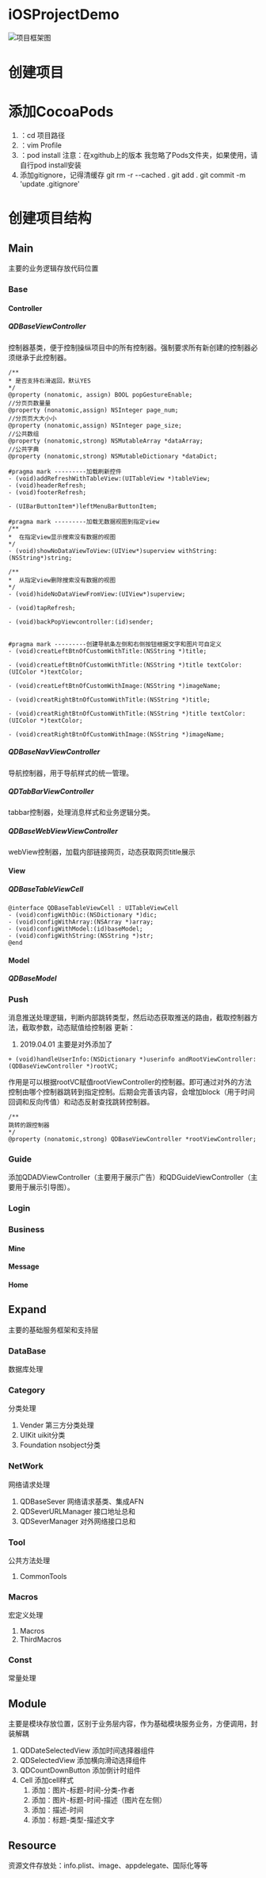 # iOSProjectDemo
![项目框架图](https://github.com/hbbdsqd/iOSProjectDemo/blob/master/Objective-C%E9%A1%B9%E7%9B%AE%E6%A1%86%E6%9E%B6.jpg)
# 创建项目
# 添加CocoaPods
1. ：cd 项目路径  
2. ：vim Profile  
3. ：pod install
注意：在xgithub上的版本 我忽略了Pods文件夹，如果使用，请自行pod install安装
4. 添加gitignore，记得清缓存
git rm -r --cached .
git add .
git commit -m 'update .gitignore'
# 创建项目结构
## Main
主要的业务逻辑存放代码位置
### Base
#### Controller
##### QDBaseViewController
控制器基类，便于控制操纵项目中的所有控制器。强制要求所有新创建的控制器必须继承于此控制器。
```
/**
* 是否支持右滑返回，默认YES
*/
@property (nonatomic, assign) BOOL popGestureEnable;
//分⻚页数量量
@property (nonatomic,assign) NSInteger page_num;
//分⻚页⼤大⼩小
@property (nonatomic,assign) NSInteger page_size;
//公共数组
@property (nonatomic,strong) NSMutableArray *dataArray;
//公共字典
@property (nonatomic,strong) NSMutableDictionary *dataDict;

#pragma mark ---------加载刷新控件
- (void)addRefreshWithTableView:(UITableView *)tableView;
- (void)headerRefresh;
- (void)footerRefresh;

- (UIBarButtonItem*)leftMenuBarButtonItem;

#pragma mark ---------加载无数据视图到指定view
/**
*  在指定view显示搜索没有数据的视图
*/
- (void)showNoDataViewToView:(UIView*)superview withString:(NSString*)string;

/**
*  从指定view删除搜索没有数据的视图
*/
- (void)hideNoDataViewFromView:(UIView*)superview;

- (void)tapRefresh;

- (void)backPopViewcontroller:(id)sender;


#pragma mark ---------创建导航条左侧和右侧按钮根据文字和图片可自定义
- (void)creatLeftBtnOfCustomWithTitle:(NSString *)title;

- (void)creatLeftBtnOfCustomWithTitle:(NSString *)title textColor:(UIColor *)textColor;

- (void)creatLeftBtnOfCustomWithImage:(NSString *)imageName;

- (void)creatRightBtnOfCustomWithTitle:(NSString *)title;

- (void)creatRightBtnOfCustomWithTitle:(NSString *)title textColor:(UIColor *)textColor;

- (void)creatRightBtnOfCustomWithImage:(NSString *)imageName;
```
##### QDBaseNavViewController
导航控制器，用于导航样式的统一管理。
##### QDTabBarViewController
tabbar控制器，处理消息样式和业务逻辑分类。
##### QDBaseWebViewViewController
webView控制器，加载内部链接网页，动态获取网页title展示

#### View
##### QDBaseTableViewCell
```
@interface QDBaseTableViewCell : UITableViewCell
- (void)configWithDic:(NSDictionary *)dic;
- (void)configWithArray:(NSArray *)array;
- (void)configWithModel:(id)baseModel;
- (void)configWithString:(NSString *)str;
@end
```
#### Model
##### QDBaseModel
### Push
消息推送处理逻辑，判断内部跳转类型，然后动态获取推送的路由，截取控制器方法，截取参数，动态赋值给控制器
更新：
1. 2019.04.01
主要是对外添加了
```
+ (void)handleUserInfo:(NSDictionary *)userinfo andRootViewController:(QDBaseViewController *)rootVC;
```
作用是可以根据rootVC赋值rootViewController的控制器。即可通过对外的方法控制由哪个控制器跳转到指定控制。后期会完善该内容，会增加block（用于时间回调和反向传值）和动态反射查找跳转控制器。
```
/**
跳转的跟控制器
*/
@property (nonatomic,strong) QDBaseViewController *rootViewController;
```
### Guide
添加QDADViewController（主要用于展示广告）和QDGuideViewController（主要用于展示引导图）。
### Login
### Business
#### Mine
#### Message
#### Home
## Expand
主要的基础服务框架和支持层
### DataBase
数据库处理
### Category
分类处理
1. Vender
第三方分类处理
2. UIKit
uikit分类
3. Foundation
nsobject分类
### NetWork
网络请求处理
1. QDBaseSever
网络请求基类、集成AFN
2. QDSeverURLManager
接口地址总和
3. QDSeverManager
对外网络接口总和
### Tool
公共方法处理
1. CommonTools
### Macros
宏定义处理
1. Macros
2. ThirdMacros
### Const
常量处理

## Module
主要是模块存放位置，区别于业务层内容，作为基础模块服务业务，方便调用，封装解耦
1. QDDateSelectedView
添加时间选择器组件
2. QDSelectedView
添加横向滑动选择组件
3. QDCountDownButton
添加倒计时组件
4. Cell
添加cell样式
    1. 添加：图片-标题-时间-分类-作者
    2. 添加：图片-标题-时间-描述（图片在左侧）
    3. 添加：描述-时间
    4. 添加：标题-类型-描述文字
## Resource
资源文件存放处：info.plist、image、appdelegate、国际化等等



